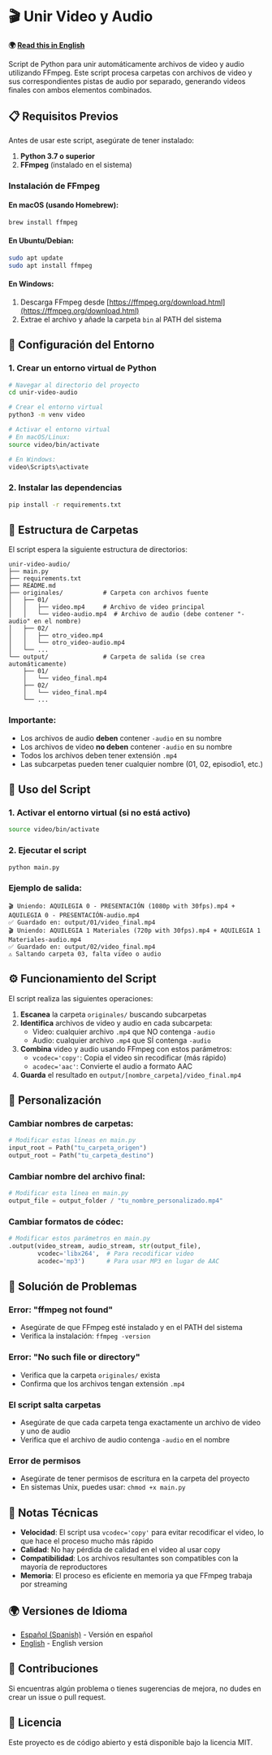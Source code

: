 # 🎬 Unir Video y Audio

**🌍 [Read this in English](README_EN.md)**

Script de Python para unir automáticamente archivos de video y audio utilizando FFmpeg. Este script procesa carpetas con archivos de video y sus correspondientes pistas de audio por separado, generando videos finales con ambos elementos combinados.

## 📋 Requisitos Previos

Antes de usar este script, asegúrate de tener instalado:

1. **Python 3.7 o superior**
2. **FFmpeg** (instalado en el sistema)

### Instalación de FFmpeg

#### En macOS (usando Homebrew):
```bash
brew install ffmpeg
```

#### En Ubuntu/Debian:
```bash
sudo apt update
sudo apt install ffmpeg
```

#### En Windows:
1. Descarga FFmpeg desde [https://ffmpeg.org/download.html](https://ffmpeg.org/download.html)
2. Extrae el archivo y añade la carpeta `bin` al PATH del sistema

## 🚀 Configuración del Entorno

### 1. Crear un entorno virtual de Python

```bash
# Navegar al directorio del proyecto
cd unir-video-audio

# Crear el entorno virtual
python3 -m venv video

# Activar el entorno virtual
# En macOS/Linux:
source video/bin/activate

# En Windows:
video\Scripts\activate
```

### 2. Instalar las dependencias

```bash
pip install -r requirements.txt
```

## 📁 Estructura de Carpetas

El script espera la siguiente estructura de directorios:

```
unir-video-audio/
├── main.py
├── requirements.txt
├── README.md
├── originales/           # Carpeta con archivos fuente
│   ├── 01/
│   │   ├── video.mp4     # Archivo de video principal
│   │   └── video-audio.mp4  # Archivo de audio (debe contener "-audio" en el nombre)
│   ├── 02/
│   │   ├── otro_video.mp4
│   │   └── otro_video-audio.mp4
│   └── ...
└── output/               # Carpeta de salida (se crea automáticamente)
    ├── 01/
    │   └── video_final.mp4
    ├── 02/
    │   └── video_final.mp4
    └── ...
```

### Importante:
- Los archivos de audio **deben** contener `-audio` en su nombre
- Los archivos de video **no deben** contener `-audio` en su nombre
- Todos los archivos deben tener extensión `.mp4`
- Las subcarpetas pueden tener cualquier nombre (01, 02, episodio1, etc.)

## 🎯 Uso del Script

### 1. Activar el entorno virtual (si no está activo)

```bash
source video/bin/activate
```

### 2. Ejecutar el script

```bash
python main.py
```

### Ejemplo de salida:

```
🎬 Uniendo: AQUILEGIA 0 - PRESENTACIÓN (1080p with 30fps).mp4 + AQUILEGIA 0 - PRESENTACIÓN-audio.mp4
✅ Guardado en: output/01/video_final.mp4
🎬 Uniendo: AQUILEGIA 1 Materiales (720p with 30fps).mp4 + AQUILEGIA 1 Materiales-audio.mp4
✅ Guardado en: output/02/video_final.mp4
⚠️ Saltando carpeta 03, falta video o audio
```

## ⚙️ Funcionamiento del Script

El script realiza las siguientes operaciones:

1. **Escanea** la carpeta `originales/` buscando subcarpetas
2. **Identifica** archivos de video y audio en cada subcarpeta:
   - Video: cualquier archivo `.mp4` que NO contenga `-audio`
   - Audio: cualquier archivo `.mp4` que SÍ contenga `-audio`
3. **Combina** video y audio usando FFmpeg con estos parámetros:
   - `vcodec='copy'`: Copia el video sin recodificar (más rápido)
   - `acodec='aac'`: Convierte el audio a formato AAC
4. **Guarda** el resultado en `output/[nombre_carpeta]/video_final.mp4`

## 🔧 Personalización

### Cambiar nombres de carpetas:

```python
# Modificar estas líneas en main.py
input_root = Path("tu_carpeta_origen")
output_root = Path("tu_carpeta_destino")
```

### Cambiar nombre del archivo final:

```python
# Modificar esta línea en main.py
output_file = output_folder / "tu_nombre_personalizado.mp4"
```

### Cambiar formatos de códec:

```python
# Modificar estos parámetros en main.py
.output(video_stream, audio_stream, str(output_file),
        vcodec='libx264',  # Para recodificar video
        acodec='mp3')      # Para usar MP3 en lugar de AAC
```

## 🚨 Solución de Problemas

### Error: "ffmpeg not found"
- Asegúrate de que FFmpeg esté instalado y en el PATH del sistema
- Verifica la instalación: `ffmpeg -version`

### Error: "No such file or directory"
- Verifica que la carpeta `originales/` exista
- Confirma que los archivos tengan extensión `.mp4`

### El script salta carpetas
- Asegúrate de que cada carpeta tenga exactamente un archivo de video y uno de audio
- Verifica que el archivo de audio contenga `-audio` en el nombre

### Error de permisos
- Asegúrate de tener permisos de escritura en la carpeta del proyecto
- En sistemas Unix, puedes usar: `chmod +x main.py`

## 📝 Notas Técnicas

- **Velocidad**: El script usa `vcodec='copy'` para evitar recodificar el video, lo que hace el proceso mucho más rápido
- **Calidad**: No hay pérdida de calidad en el video al usar copy
- **Compatibilidad**: Los archivos resultantes son compatibles con la mayoría de reproductores
- **Memoria**: El proceso es eficiente en memoria ya que FFmpeg trabaja por streaming

## 🌍 Versiones de Idioma

- [Español (Spanish)](README.md) - Versión en español
- [English](README_EN.md) - English version

## 🤝 Contribuciones

Si encuentras algún problema o tienes sugerencias de mejora, no dudes en crear un issue o pull request.

## 📄 Licencia

Este proyecto es de código abierto y está disponible bajo la licencia MIT.
